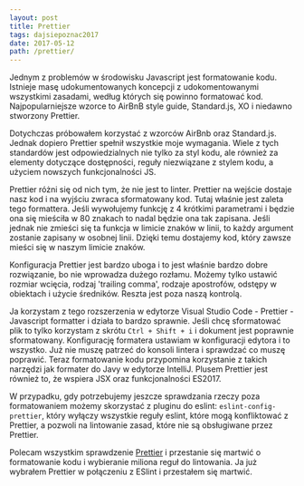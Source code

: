 ```yaml
---
layout: post
title: Prettier
tags: dajsiepoznac2017
date: 2017-05-12
path: /prettier/
---
```


Jednym z problemów w środowisku Javascript jest formatowanie kodu. Istnieje masę udokumentowanych koncepcji z udokomentowanymi wszystkimi zasadami, według których się powinno formatować kod. Najpopularniejsze wzorce to AirBnB style guide, Standard.js, XO i niedawno stworzony Prettier.

<!--more-->

Dotychczas próbowałem korzystać z wzorców AirBnb oraz Standard.js. Jednak dopiero Prettier spełnił wszystkie moje wymagania. Wiele z tych standardów jest odpowiedzialnych nie tylko za styl kodu, ale również za elementy dotyczące dostępności, reguły niezwiązane z stylem kodu, a użyciem nowszych funkcjonalności JS.

Prettier różni się od nich tym, że nie jest to linter. Prettier na wejście dostaje nasz kod i na wyjściu zwraca sformatowany kod. Tutaj właśnie jest zaleta tego formattera. Jeśli wywołujemy funkcję z 4 krótkimi parametrami i będzie ona się mieściła w 80 znakach to nadal będzie ona tak zapisana. Jeśli jednak nie zmieści się ta funkcja w limicie znaków w linii, to każdy argument zostanie zapisany w osobnej linii. Dzięki temu dostajemy kod, który zawsze mieści się w naszym limicie znaków.

Konfiguracja Prettier jest bardzo uboga i to jest właśnie bardzo dobre rozwiązanie, bo nie wprowadza dużego rozłamu. Możemy tylko ustawić rozmiar wcięcia, rodzaj 'trailing comma', rodzaje apostrofów, odstępy w obiektach i użycie średników. Reszta jest poza naszą kontrolą.

Ja korzystam z tego rozszerzenia w edytorze Visual Studio Code - Prettier - Javascript formatter i działa to bardzo sprawnie. Jeśli chcę sformatować plik to tylko korzystam z skrótu `Ctrl + Shift + i` i dokument jest poprawnie sformatowany. Konfigurację formatera ustawiam w konfiguracji edytora i to wszystko. Już nie muszę patrzeć do konsoli lintera i sprawdzać co muszę poprawić. Teraz formatowanie kodu przypomina korzystanie z takich narzędzi jak formater do Javy w edytorze IntelliJ. Plusem Prettier jest również to, że wspiera JSX oraz funkcjonalności ES2017.

W przypadku, gdy potrzebujemy jeszcze sprawdzania rzeczy poza formatowaniem możemy skorzystać z pluginu do eslint: `eslint-config-prettier`, który wyłączy wszystkie reguły eslint, które mogą konfliktować z Prettier, a pozwoli na lintowanie zasad, które nie są obsługiwane przez Prettier.

Polecam wszystkim sprawdzenie [Prettier](https://github.com/prettier/prettier) i przestanie się martwić o formatowanie kodu i wybieranie miliona reguł do lintowania. Ja już wybrałem Prettier w połączeniu z ESlint i przestałem się martwić.
